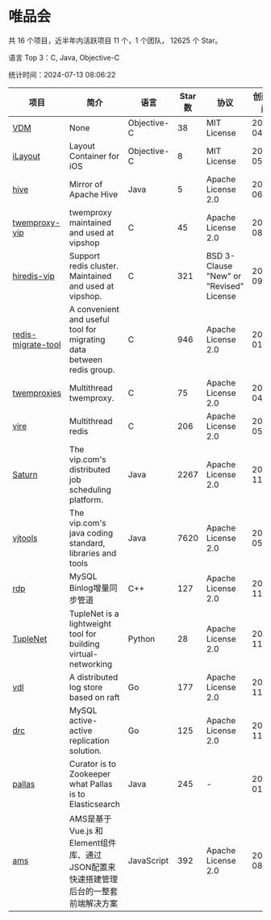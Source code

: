 # 唯品会

共 16 个项目，近半年内活跃项目 11 个，1 个团队， 12625 个 Star。

语言 Top 3：C, Java, Objective-C

统计时间：2024-07-13 08:06:22

| 项目 | 简介 | 语言 | Star 数 | 协议 | 创建时间 | 最后更新时间 |
| --- | --- | --- | --- | --- | --- | --- |
| [VDM](https://github.com/vipshop/VDM) | None | Objective-C | 38 | MIT License | 2014-04-03 | 2023-02-25 |
| [iLayout](https://github.com/vipshop/iLayout) | Layout Container for iOS | Objective-C | 8 | MIT License | 2014-05-13 | 2023-01-28 |
| [hive](https://github.com/vipshop/hive) | Mirror of Apache Hive | Java | 5 | Apache License 2.0 | 2014-06-26 | 2023-01-28 |
| [twemproxy-vip](https://github.com/vipshop/twemproxy-vip) | twemproxy maintained and used at vipshop | C | 45 | Apache License 2.0 | 2015-08-17 | 2024-01-24 |
| [hiredis-vip](https://github.com/vipshop/hiredis-vip) | Support redis cluster.  Maintained and used at vipshop. | C | 321 | BSD 3-Clause "New" or "Revised" License | 2015-09-30 | 2024-05-15 |
| [redis-migrate-tool](https://github.com/vipshop/redis-migrate-tool) | A convenient and useful tool for migrating data between redis group. | C | 946 | Apache License 2.0 | 2016-01-17 | 2024-07-11 |
| [twemproxies](https://github.com/vipshop/twemproxies) | Multithread twemproxy. | C | 75 | Apache License 2.0 | 2016-04-17 | 2023-12-11 |
| [vire](https://github.com/vipshop/vire) | Multithread redis | C | 206 | Apache License 2.0 | 2016-05-26 | 2024-07-10 |
| [Saturn](https://github.com/vipshop/Saturn) | The vip.com's distributed job scheduling platform. | Java | 2267 | Apache License 2.0 | 2016-11-30 | 2024-07-11 |
| [vjtools](https://github.com/vipshop/vjtools) | The vip.com's java coding standard, libraries and tools | Java | 7620 | Apache License 2.0 | 2018-05-29 | 2024-07-11 |
| [rdp](https://github.com/vipshop/rdp) | MySQL Binlog增量同步管道 | C++ | 127 | Apache License 2.0 | 2018-11-23 | 2023-11-12 |
| [TupleNet](https://github.com/vipshop/TupleNet) | TupleNet is a lightweight tool for building virtual-networking | Python | 28 | Apache License 2.0 | 2018-11-23 | 2024-06-19 |
| [vdl](https://github.com/vipshop/vdl) | A distributed log store based on raft | Go | 177 | Apache License 2.0 | 2018-11-23 | 2024-05-23 |
| [drc](https://github.com/vipshop/drc) | MySQL active-active replication solution. | Go | 125 | Apache License 2.0 | 2018-11-28 | 2024-07-04 |
| [pallas](https://github.com/vipshop/pallas) | Curator is to Zookeeper what Pallas is to Elasticsearch | Java | 245 | - | 2019-01-18 | 2024-05-22 |
| [ams](https://github.com/vipshop/ams) | AMS是基于 Vue.js 和 Element组件库、通过JSON配置来快速搭建管理后台的一整套前端解决方案 | JavaScript | 392 | Apache License 2.0 | 2019-08-06 | 2024-07-01 |
